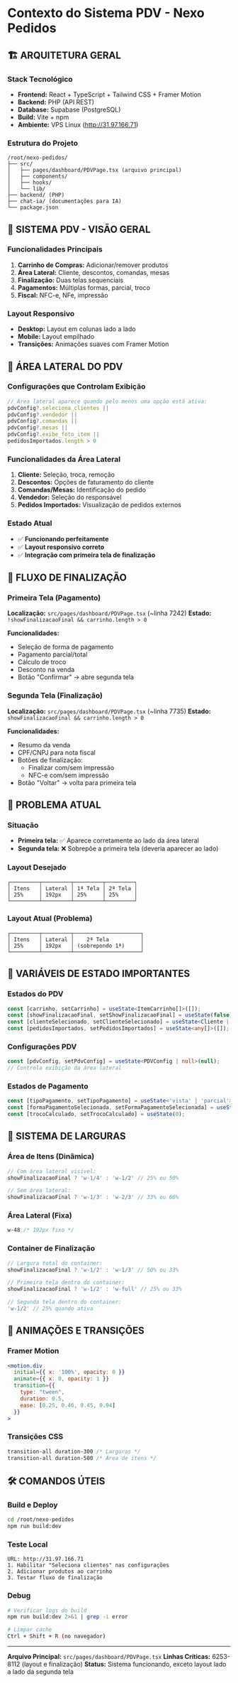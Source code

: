 # Contexto do Sistema PDV - Nexo Pedidos

## 🏗️ ARQUITETURA GERAL

### Stack Tecnológico
- **Frontend:** React + TypeScript + Tailwind CSS + Framer Motion
- **Backend:** PHP (API REST)
- **Database:** Supabase (PostgreSQL)
- **Build:** Vite + npm
- **Ambiente:** VPS Linux (http://31.97.166.71)

### Estrutura do Projeto
```
/root/nexo-pedidos/
├── src/
│   ├── pages/dashboard/PDVPage.tsx (arquivo principal)
│   ├── components/
│   ├── hooks/
│   └── lib/
├── backend/ (PHP)
├── chat-ia/ (documentações para IA)
└── package.json
```

## 📱 SISTEMA PDV - VISÃO GERAL

### Funcionalidades Principais
1. **Carrinho de Compras:** Adicionar/remover produtos
2. **Área Lateral:** Cliente, descontos, comandas, mesas
3. **Finalização:** Duas telas sequenciais
4. **Pagamentos:** Múltiplas formas, parcial, troco
5. **Fiscal:** NFC-e, NFe, impressão

### Layout Responsivo
- **Desktop:** Layout em colunas lado a lado
- **Mobile:** Layout empilhado
- **Transições:** Animações suaves com Framer Motion

## 🎯 ÁREA LATERAL DO PDV

### Configurações que Controlam Exibição
```typescript
// Área lateral aparece quando pelo menos uma opção está ativa:
pdvConfig?.seleciona_clientes ||
pdvConfig?.vendedor ||
pdvConfig?.comandas ||
pdvConfig?.mesas ||
pdvConfig?.exibe_foto_item ||
pedidosImportados.length > 0
```

### Funcionalidades da Área Lateral
1. **Cliente:** Seleção, troca, remoção
2. **Descontos:** Opções de faturamento do cliente
3. **Comandas/Mesas:** Identificação do pedido
4. **Vendedor:** Seleção do responsável
5. **Pedidos Importados:** Visualização de pedidos externos

### Estado Atual
- ✅ **Funcionando perfeitamente**
- ✅ **Layout responsivo correto**
- ✅ **Integração com primeira tela de finalização**

## 🔄 FLUXO DE FINALIZAÇÃO

### Primeira Tela (Pagamento)
**Localização:** `src/pages/dashboard/PDVPage.tsx` (~linha 7242)
**Estado:** `!showFinalizacaoFinal && carrinho.length > 0`

**Funcionalidades:**
- Seleção de forma de pagamento
- Pagamento parcial/total
- Cálculo de troco
- Desconto na venda
- Botão "Confirmar" → abre segunda tela

### Segunda Tela (Finalização)
**Localização:** `src/pages/dashboard/PDVPage.tsx` (~linha 7735)
**Estado:** `showFinalizacaoFinal && carrinho.length > 0`

**Funcionalidades:**
- Resumo da venda
- CPF/CNPJ para nota fiscal
- Botões de finalização:
  - Finalizar com/sem impressão
  - NFC-e com/sem impressão
- Botão "Voltar" → volta para primeira tela

## 🚨 PROBLEMA ATUAL

### Situação
- **Primeira tela:** ✅ Aparece corretamente ao lado da área lateral
- **Segunda tela:** ❌ Sobrepõe a primeira tela (deveria aparecer ao lado)

### Layout Desejado
```
┌─────────┬─────────┬─────────┬─────────┐
│ Itens   │ Lateral │ 1ª Tela │ 2ª Tela │
│ 25%     │ 192px   │ 25%     │ 25%     │
└─────────┴─────────┴─────────┴─────────┘
```

### Layout Atual (Problema)
```
┌─────────┬─────────┬─────────────────────┐
│ Itens   │ Lateral │    2ª Tela          │
│ 25%     │ 192px   │ (sobrepondo 1ª)     │
└─────────┴─────────┴─────────────────────┘
```

## 🔧 VARIÁVEIS DE ESTADO IMPORTANTES

### Estados do PDV
```typescript
const [carrinho, setCarrinho] = useState<ItemCarrinho[]>([]);
const [showFinalizacaoFinal, setShowFinalizacaoFinal] = useState(false);
const [clienteSelecionado, setClienteSelecionado] = useState<Cliente | null>(null);
const [pedidosImportados, setPedidosImportados] = useState<any[]>([]);
```

### Configurações PDV
```typescript
const [pdvConfig, setPdvConfig] = useState<PDVConfig | null>(null);
// Controla exibição da área lateral
```

### Estados de Pagamento
```typescript
const [tipoPagamento, setTipoPagamento] = useState<'vista' | 'parcial'>('vista');
const [formaPagamentoSelecionada, setFormaPagamentoSelecionada] = useState<number | null>(null);
const [trocoCalculado, setTrocoCalculado] = useState(0);
```

## 📏 SISTEMA DE LARGURAS

### Área de Itens (Dinâmica)
```typescript
// Com área lateral visível:
showFinalizacaoFinal ? 'w-1/4' : 'w-1/2' // 25% ou 50%

// Sem área lateral:
showFinalizacaoFinal ? 'w-1/3' : 'w-2/3' // 33% ou 66%
```

### Área Lateral (Fixa)
```css
w-48 /* 192px fixo */
```

### Container de Finalização
```typescript
// Largura total do container:
showFinalizacaoFinal ? 'w-1/2' : 'w-1/3' // 50% ou 33%

// Primeira tela dentro do container:
showFinalizacaoFinal ? 'w-1/2' : 'w-full' // 25% ou 33%

// Segunda tela dentro do container:
'w-1/2' // 25% quando ativa
```

## 🎨 ANIMAÇÕES E TRANSIÇÕES

### Framer Motion
```jsx
<motion.div
  initial={{ x: '100%', opacity: 0 }}
  animate={{ x: 0, opacity: 1 }}
  transition={{
    type: "tween",
    duration: 0.5,
    ease: [0.25, 0.46, 0.45, 0.94]
  }}
>
```

### Transições CSS
```css
transition-all duration-300 /* Larguras */
transition-all duration-500 /* Área de itens */
```

## 🛠️ COMANDOS ÚTEIS

### Build e Deploy
```bash
cd /root/nexo-pedidos
npm run build:dev
```

### Teste Local
```
URL: http://31.97.166.71
1. Habilitar "Seleciona clientes" nas configurações
2. Adicionar produtos ao carrinho
3. Testar fluxo de finalização
```

### Debug
```bash
# Verificar logs do build
npm run build:dev 2>&1 | grep -i error

# Limpar cache
Ctrl + Shift + R (no navegador)
```

---

**Arquivo Principal:** `src/pages/dashboard/PDVPage.tsx`
**Linhas Críticas:** 6253-8112 (layout e finalização)
**Status:** Sistema funcionando, exceto layout lado a lado da segunda tela
